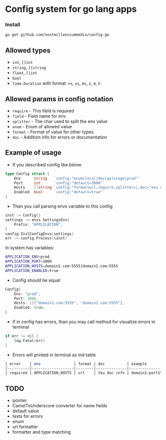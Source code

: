 # Config system for go lang apps

### Install

```bash
go get github.com/nextmillenniummedia/config-go
```

## Allowed types

- `int`, `[]int`
- `string`, `[]string`
- `float`, `[]int`
- `bool`
- `time.Duration` with format: `ns`, `us`, `ms`, `s`, `m`, `h` 

## Allowed params in config notation

- `require` - This field is required
- `field` - Field name for env
- `splitter` - The char used to split the env value 
- `enum` - Enum of allowed value
- `format` - Format of value for other types
- `doc` - Addition info for errors or documentation

## Example of usage

- If you described config like below
```go
type Config struct {
	Env      string   `config:"enum=local|dev|qa|stage|prod"`
	Port     int      `config:"default=3000"`
	Hosts    []string `config:"format=url,require,splitter=|,doc='You doc info'"`
	Enabled  bool     `config:"default=true"`
}
```

- Than you call parsing envs variable to this config
```go
inst := Config{}
settings := envs.SettingsEnv{
    Prefix: "APPLICATION",
}
config.InitConfigEnvs(settings)
err := config.Process(&inst)
```

In system has variables:
```bash
APPLICATION_ENV=prod
APPLICATION_PORT=3000
APPLICATION_HOSTS=domain1.com:5555|domain2.com:5555
APPLICATION_ENABLED=true
```

- Config should be equal:
```go
Config{
    Env: "prod",
    Port: 3000,
    Hosts: []{"domain1.com:5555", "domain2.com:5555"},
    Enabled: true,
}
```

- If in config has errors, than you may call method for visualize errors in terminal

```go
if err != nil {
    log.Fatal(err)
}
```

- Errors will printed in terminal as md table
```bash
| error    | env               | format | doc          | example                      |
|----------|-------------------|--------|--------------|------------------------------|
| required | APPLICATION_HOSTS | url    | You doc info | domain1:port1\|domain2:port2 |
```

## TODO

- pointer
- CamelToUnderscore converter for name fields
- default value
- tests for errors
- enum
- url formatter
- formatter and type matching
